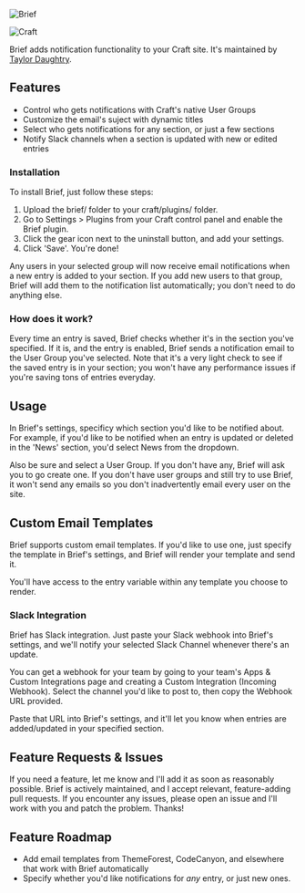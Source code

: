 ![Brief](http://i.imgur.com/EIHmVQM.png)

![Craft](https://img.shields.io/badge/craft-v2.6-orange.svg)

Brief adds notification functionality to your Craft site. It's maintained by [Taylor Daughtry](https://github.com/taylordaughtry).


## Features
- Control who gets notifications with Craft's native User Groups
- Customize the email's suject with dynamic titles
- Select who gets notifications for any section, or just a few sections
- Notify Slack channels when a section is updated with new or edited entries

### Installation

To install Brief, just follow these steps:

1. Upload the brief/ folder to your craft/plugins/ folder.
2. Go to Settings > Plugins from your Craft control panel and enable the Brief plugin.
3. Click the gear icon next to the uninstall button, and add your settings.
4. Click 'Save'. You're done!

Any users in your selected group will now receive email notifications when a new
entry is added to your section. If you add new users to that group, Brief will
add them to the notification list automatically; you don't need to do anything
else.

### How does it work?

Every time an entry is saved, Brief checks whether it's in the section you've specified. If it is, and the entry is enabled, Brief sends a notification email to the User Group you've selected. Note that it's a very light check to see if the saved entry is in your section; you won't have any performance issues if you're saving tons of entries everyday.


## Usage

In Brief's settings, specificy which section you'd like to be notified about. For example, if you'd like to be notified when an entry is updated or deleted in the 'News' section, you'd select News from the dropdown.

Also be sure and select a User Group. If you don't have any, Brief will ask you to go create one. If you don't have user groups and still try to use Brief, it won't send any emails so you don't inadvertently email every user on the site.

## Custom Email Templates

Brief supports custom email templates. If you'd like to use one, just specify the template in Brief's settings, and Brief will render your template and send it.

You'll have access to the entry variable within any template you choose to render.

### Slack Integration

Brief has Slack integration. Just paste your Slack webhook into Brief's
settings, and we'll notify your selected Slack Channel whenever there's an
update.

You can get a webhook for your team by going to your team's Apps & Custom Integrations page and creating a Custom Integration (Incoming Webhook). Select the channel you'd like to post to, then copy the Webhook URL provided.

Paste that URL into Brief's settings, and it'll let you know when entries are added/updated in your specified section.

## Feature Requests & Issues

If you need a feature, let me know and I'll add it as soon as reasonably possible. Brief is actively maintained, and I accept relevant, feature-adding pull requests. If you encounter any issues, please open an issue and I'll work with you and patch the problem. Thanks!

## Feature Roadmap
- Add email templates from ThemeForest, CodeCanyon, and
elsewhere that work with Brief automatically
- Specify whether you'd like notifications for *any* entry, or just new ones.
